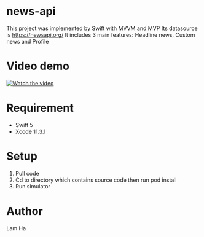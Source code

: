 # news-api
This project was implemented by Swift with MVVM and MVP
Its datasource is https://newsapi.org/
It includes 3 main features: Headline news, Custom news and Profile
# Video demo
[![Watch the video](https://img.youtube.com/vi/uFQvoRzfKXk/0.jpg)](https://youtu.be/uFQvoRzfKXk)
# Requirement
 * Swift 5
 * Xcode 11.3.1
# Setup
1. Pull code 
2. Cd to directory which contains source code then run pod install
3. Run simulator
# Author 
Lam Ha

